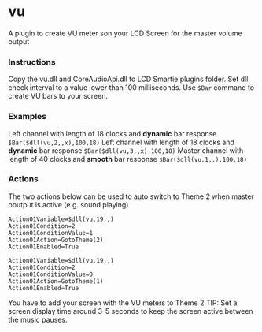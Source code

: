 # vu
A plugin to create VU meter son your LCD Screen for the master volume output

### Instructions
Copy the vu.dll and CoreAudioApi.dll to LCD Smartie plugins folder.
Set dll check interval to a value lower than 100 milliseconds. 
Use `$Bar` command to create VU bars to your screen.

### Examples
Left channel with length of 18 clocks and **dynamic** bar response `$Bar($dll(vu,2,,x),100,18)`
Left channel with length of 18 clocks and **dynamic** bar response `$Bar($dll(vu,3,,x),100,18)`
Master channel with length of 40 clocks and **smooth** bar response `$Bar($dll(vu,1,,),100,18)`

### Actions
The two actions below can be used to auto switch to Theme 2 when master ooutput is active (e.g. sound playing)
```
Action01Variable=$dll(vu,19,,)
Action01Condition=2
Action01ConditionValue=1
Action01Action=GotoTheme(2)
Action01Enabled=True
```

```
Action01Variable=$dll(vu,19,,)
Action01Condition=2
Action01ConditionValue=0
Action01Action=GotoTheme(1)
Action01Enabled=True
```
You have to add your screen with the VU meters to Theme 2 
TIP: Set a screen display time around 3-5 seconds to keep the screen active between the music pauses.

